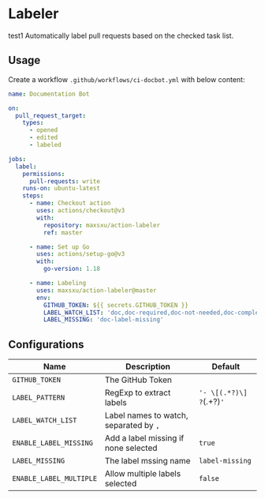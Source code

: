 # Labeler
test1
Automatically label pull requests based on the checked task list.

## Usage

Create a workflow `.github/workflows/ci-docbot.yml` with below content:

```yaml
name: Documentation Bot

on:
  pull_request_target:
    types:
      - opened
      - edited
      - labeled

jobs:
  label:
    permissions:
      pull-requests: write
    runs-on: ubuntu-latest
    steps:
      - name: Checkout action
        uses: actions/checkout@v3
        with:
          repository: maxsxu/action-labeler
          ref: master

      - name: Set up Go
        uses: actions/setup-go@v3
        with:
          go-version: 1.18

      - name: Labeling
        uses: maxsxu/action-labeler@master
        env:
          GITHUB_TOKEN: ${{ secrets.GITHUB_TOKEN }}
          LABEL_WATCH_LIST: 'doc,doc-required,doc-not-needed,doc-complete,doc-label-missing'
          LABEL_MISSING: 'doc-label-missing'
```

## Configurations

| Name                    | Description                            | Default                   |
| ----------------------- |----------------------------------------| ------------------------- |
| `GITHUB_TOKEN`          | The GitHub Token                       | &nbsp;                   |
| `LABEL_PATTERN`         | RegExp to extract labels               | `'- \[(.*?)\] ?`(.+?)`' ` |
| `LABEL_WATCH_LIST`      | Label names to watch, separated by `,` | &nbsp; |
| `ENABLE_LABEL_MISSING`  | Add a label missing if none selected   | `true`                    |
| `LABEL_MISSING`         | The label mssing name                  | `label-missing` |
| `ENABLE_LABEL_MULTIPLE` | Allow multiple labels selected         | `false`                   |